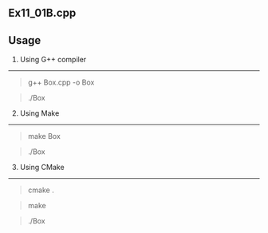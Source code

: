 Ex11_01B.cpp 
------------------------------------------------------

Usage
-----

1. Using G++ compiler
------------------

> g++ Box.cpp -o Box

> ./Box

2. Using Make
--------------

> make Box

> ./Box

3. Using CMake
---------------

> cmake .

> make

> ./Box

